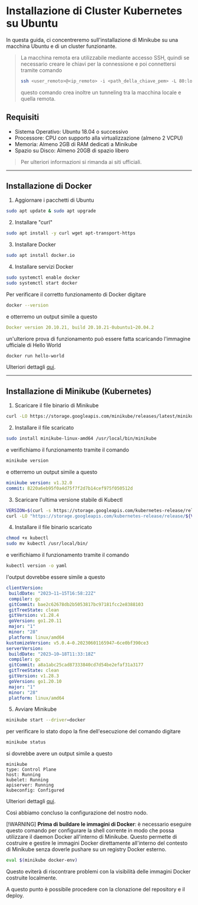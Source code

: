# Installazione di Cluster Kubernetes su Ubuntu

In questa guida, ci concentreremo sull'installazione di Minikube su una macchina Ubuntu e di un cluster funzionante.

> La macchina remota era utilizzabile mediante accesso SSH, quindi se necessario creare le chiavi per la connessione e poi connettersi tramite comando
> ```bash
> ssh <user_remoto>@<ip_remoto> -i <path_della_chiave_pem> -L 80:localhost:80
> ```
> questo comando crea inoltre un tunneling tra la macchina locale e quella remota.

## Requisiti
- Sistema Operativo: Ubuntu 18.04 o successivo
- Processore: CPU con supporto alla virtualizzazione (almeno 2 VCPU)
- Memoria: Almeno 2GB di RAM dedicati a Minikube
- Spazio su Disco: Almeno 20GB di spazio libero

> Per ulteriori informazioni si rimanda ai siti ufficiali.

---

## Installazione di Docker

1. Aggiornare i pacchetti di Ubuntu
```bash
sudo apt update & sudo apt upgrade
```

2. Installare "curl"
```bash
sudo apt install -y curl wget apt-transport-https
```

3. Installare Docker
```bash
sudo apt install docker.io
```

4. Installare servizi Docker
```bash
sudo systemctl enable docker
sudo systemctl start docker
```
Per verificare il corretto funzionamento di Docker digitare
```bash
docker --version
```
e otterremo un output simile a questo
```yaml
Docker version 20.10.21, build 20.10.21-0ubuntu1~20.04.2
```
un'ulteriore prova di funzionamento può essere fatta scaricando l'immagine ufficiale di Hello World
```bash
docker run hello-world
```

Ulteriori dettagli [qui](https://medium.com/@areesmoon/installing-docker-on-ubuntu-20-04-lts-focal-fossa-be807a50d16f).

---


## Installazione di Minikube (Kubernetes)


1. Scaricare il file binario di Minikube
```bash
curl -LO https://storage.googleapis.com/minikube/releases/latest/minikube-linux-amd64
```

2. Installare il file scaricato
```bash
sudo install minikube-linux-amd64 /usr/local/bin/minikube
```
e verifichiamo il funzionamento tramite il comando
```bash
minikube version
```
e otterremo un output simile a questo
```yaml
minikube version: v1.32.0
commit: 8220a6eb95f0a4d75f7f2d7b14cef975f050512d
```

3. Scaricare l'ultima versione stabile di Kubectl
```bash
VERSION=$(curl -s https://storage.googleapis.com/kubernetes-release/release/stable.txt)
curl -LO "https://storage.googleapis.com/kubernetes-release/release/${VERSION}/bin/linux/amd64/kubectl"

```

4. Installare il file binario scaricato
```bash
chmod +x kubectl
sudo mv kubectl /usr/local/bin/
```
e verifichiamo il funzionamento tramite il comando
```bash
kubectl version -o yaml
```
l'output dovrebbe essere simile a questo
```yaml
clientVersion:
 buildDate: "2023–11–15T16:58:22Z"
 compiler: gc
 gitCommit: bae2c62678db2b5053817bc97181fcc2e8388103
 gitTreeState: clean
 gitVersion: v1.28.4
 goVersion: go1.20.11
 major: "1"
 minor: "28"
 platform: linux/amd64
kustomizeVersion: v5.0.4–0.20230601165947–6ce0bf390ce3
serverVersion:
 buildDate: "2023–10–18T11:33:18Z"
 compiler: gc
 gitCommit: a8a1abc25cad87333840cd7d54be2efaf31a3177
 gitTreeState: clean
 gitVersion: v1.28.3
 goVersion: go1.20.10
 major: "1"
 minor: "28"
 platform: linux/amd64
```

5. Avviare Minikube
```bash
minikube start --driver=docker
```
per verificare lo stato dopo la fine dell'esecuzione del comando digitare
```bash
minikube status
```
si dovrebbe avere un output simile a questo
```
minikube
type: Control Plane
host: Running
kubelet: Running
apiserver: Running
kubeconfig: Configured
```

Ulteriori dettagli [qui](https://medium.com/@areesmoon/installing-minikube-on-ubuntu-20-04-lts-focal-fossa-b10fad9d0511).

Così abbiamo concluso la configurazione del nostro nodo.

[!WARNING] **Prima di buildare le immagini di Docker**: è necessario eseguire questo comando per configurare la shell corrente in modo che possa utilizzare il daemon Docker all'interno di Minikube. Questo permette di costruire e gestire le immagini Docker direttamente all'interno del contesto di Minikube senza doverle pushare su un registry Docker esterno.
```bash
eval $(minikube docker-env)
```
Questo eviterà di riscontrare problemi con la visibilità delle immagini Docker costruite localmente.

A questo punto è possibile procedere con la clonazione del repository e il deploy.



